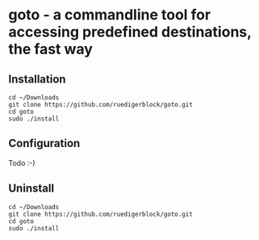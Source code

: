 # goto - a commandline tool for accessing predefined destinations, the fast way

## Installation

```
cd ~/Downloads
git clone https://github.com/ruedigerblock/goto.git
cd goto
sudo ./install
```

## Configuration

Todo :-)

## Uninstall

```
cd ~/Downloads
git clone https://github.com/ruedigerblock/goto.git
cd goto
sudo ./install
```
